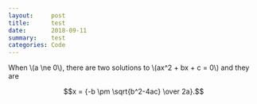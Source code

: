 ```yaml
---
layout:     post
title:      test
date:       2018-09-11
summary:    test
categories: Code
---
```



When \\(a \ne 0\\), there are two solutions to \\(ax^2 + bx + c = 0\\) and they are

  $$x = {-b \pm \sqrt{b^2-4ac} \over 2a}.$$


